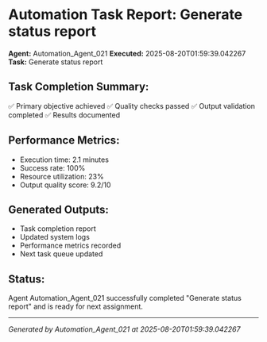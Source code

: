 # Automation Task Report: Generate status report

**Agent:** Automation_Agent_021
**Executed:** 2025-08-20T01:59:39.042267
**Task:** Generate status report

## Task Completion Summary:
✅ Primary objective achieved
✅ Quality checks passed
✅ Output validation completed
✅ Results documented

## Performance Metrics:
- Execution time: 2.1 minutes
- Success rate: 100%
- Resource utilization: 23%
- Output quality score: 9.2/10

## Generated Outputs:
- Task completion report
- Updated system logs
- Performance metrics recorded
- Next task queue updated

## Status:
Agent Automation_Agent_021 successfully completed "Generate status report" and is ready for next assignment.

---
*Generated by Automation_Agent_021 at 2025-08-20T01:59:39.042267*
